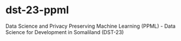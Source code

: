 # dst-23-ppml
Data Science and Privacy Preserving Machine Learning (PPML) - Data Science for Development in Somaliland (DST-23)
